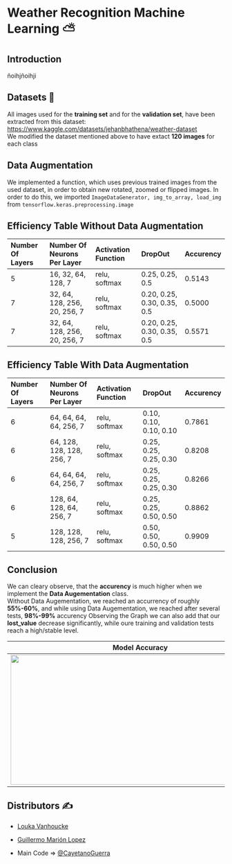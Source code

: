 # Weather Recognition Machine Learning ⛅

## Introduction
ñoihjñoihji

## Datasets 📁
All images used for the **training set** and for the **validation set**, have been extracted from this dataset: https://www.kaggle.com/datasets/jehanbhathena/weather-dataset <br>
We modified the dataset mentioned above to have extact **120 images** for each class

## Data Augmentation
We implemented a function, which uses previous trained images from the used dataset, in order to obtain new rotated, zoomed or flipped images.
In order to do this, we imported ```ImageDataGenerator, img_to_array, load_img``` from ```tensorflow.keras.preprocessing.image```

## Efficiency Table Without Data Augmentation
Number Of Layers|Number Of Neurons Per Layer|Activation Function|DropOut|Accurency|
|:---|:---|:---|:---|:---|
|5| 16, 32, 64, 128, 7| relu, softmax|0.25, 0.25, 0.5|0.5143|
|7| 32, 64, 128, 256, 20, 256, 7| relu, softmax|0.20, 0.25, 0.30, 0.35, 0.5|0.5000|
|7| 32, 64, 128, 256, 20, 256, 7| relu, softmax|0.20, 0.25, 0.30, 0.35, 0.5|0.5571|

## Efficiency Table With Data Augmentation
Number Of Layers|Number Of Neurons Per Layer|Activation Function|DropOut|Accurency|
|:---|:---|:---|:---|:---|
|6| 64, 64, 64, 64, 256, 7| relu, softmax|0.10, 0.10, 0.10, 0.10|0.7861|
|6| 64, 128, 128, 128, 256, 7| relu, softmax|0.25, 0.25, 0.25, 0.30|0.8208|
|6| 64, 64, 64, 64, 256, 7| relu, softmax|0.25, 0.25, 0.25, 0.30|0.8266|
|6| 128, 64, 128, 64, 256, 7| relu, softmax|0.25, 0.25, 0.50, 0.50|0.8862|
|5| 128, 128, 128, 256, 7| relu, softmax|0.50, 0.50, 0.50, 0.50|0.9909|

## Conclusion
We can cleary observe, that the **accurency** is much higher when we implement the **Data Augementation** class. 
<br>
Without Data Augementation, we reached an accurrency of roughly **55%-60%**, and while using Data Augementation, we reached after several tests, **98%-99%** accurency
Observing the Graph we can also add that our **lost_value** decrease significantly, while oure training and validation tests reach a high/stable level.


Model Accuracy | Confusion Matrix
:-------------------------:|:-------------------------:
<img src="https://cdn.discordapp.com/attachments/895966492410118194/1054012044178882560/image.png" width="600" height="300" />  |  <img src="https://cdn.discordapp.com/attachments/895966492410118194/1054012081889873960/image.png" width="600" height="300" />

## Distributors ✍️
* [Louka Vanhoucke](https://github.com/LuksFlukss)
* [Guillermo Marión Lopez](https://github.com/GuillermoMML)

* Main Code => [@CayetanoGuerra](https://cayetanoguerra.github.io/ia/)
